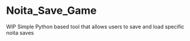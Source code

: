 # Noita_Save_Game
 WIP 
Simple Python based tool that allows users to save and load specific noita saves 

